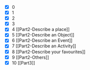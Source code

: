 - [x] 0
- [x] 1
- [x] 2
- [x] 3
- [x] 4 [[Part2-Describe a place]]
- [x] 5 [[Part2-Describe an Object]]
- [x] 6 [[Part2-Describe an Event]]
- [x] 7 [[Part2-Describe an Activity]]
- [x] 8 [[Part2-Describe your favourites]]
- [x] 9 [[Part2-Others]]
- [x] 10 [[Part3]]
